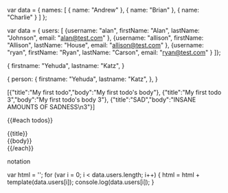   var data = {
        names: [
            { name: "Andrew" },
            { name: "Brian" },
            { name: "Charlie" }
        ]
    };

var data = { users: [
  {username: "alan", firstName: "Alan", lastName: "Johnson", email: "alan@test.com" },
  {username: "allison", firstName: "Allison", lastName: "House", email: "allison@test.com" },
  {username: "ryan", firstName: "Ryan", lastName: "Carson", email: "ryan@test.com" }
]};



{
  firstname: "Yehuda",
  lastname: "Katz",
}



{
  person: {
    firstname: "Yehuda",
    lastname: "Katz",
  },
}

[{"title":"My first todo","body":"My first todo's body"},
{"title":"My first todo 3","body":"My first todo's body 3"},
{"title":"SAD","body":"INSANE AMOUNTS OF SADNESS\n3"}]

{{#each todos}}
<div class='todo'>
    <div>{{title}}</div>
    <div>{{body}}</div>
</div>
{{/each}}





notation


<script>
  // compile the template
  var template = Handlebars.compile("Handlebars <b>{{doesWhat}}</b>");
  // execute the compiled template and print the output to the console
  console.log(template({ doesWhat: "rocks!" }));
</script>

var html = '';
for (var i = 0; i < data.users.length; i++) {
  html = html + template(data.users[i]);
  console.log(data.users[i]);
}


<div id="content-placeholder"></div>
<script id="some-template" type="text/x-handlebars-template">
  {{#users}}
    <div>{{firstName}} {{lastName}}</div>
  {{/users}}
</script>




